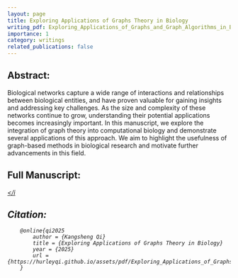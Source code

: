 ```yaml
---
layout: page
title: Exploring Applications of Graphs Theory in Biology
writing_pdf: Exploring_Applications_of_Graphs_and_Graph_Algorithms_in_Biology.pdf
importance: 1
category: writings
related_publications: false
---
```


## Abstract: ##

 Biological networks capture a wide range of interactions and relationships between biological entities, and have proven valuable for gaining insights and addressing key challenges. As the size and complexity of these networks continue to grow, understanding their potential applications becomes increasingly important. In this manuscript, we explore the integration of graph theory into computational biology and demonstrate several applications of this approach. We aim to highlight the usefulness of graph-based methods in biological research and motivate further advancements in this field.

## Full Manuscript: ##
<a
    href="{{ page.writing_pdf | prepend: 'assets/pdf/' | relative_url}}"
    target="_blank"
    rel="noopener noreferrer"
    class="float-right"
    ><i class="fa-solid fa-file-pdf fa-3x"></i
></a>



## Citation: ##
```
    @online{qi2025
        author = {Kangsheng Qi}
        title = {Exploring Applications of Graphs Theory in Biology}
        year = {2025}
        url = {https://hurleyqi.github.io/assets/pdf/Exploring_Applications_of_Graphs_and_Graph_Algorithms_in_Biology.pdf}
    }
```